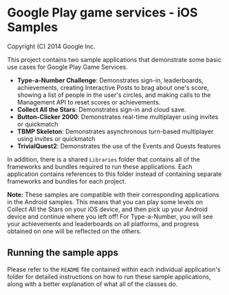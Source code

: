 Google Play game services - iOS Samples
=======================================
Copyright (C) 2014 Google Inc.

This project contains two sample applications that demonstrate some basic use cases for 
Google Play Game Services. 

* **Type-a-Number Challenge**: Demonstrates sign-in, leaderboards, achievements, 
creating Interactive Posts to brag about one's score, showing a list of people in the
user's circles, and making calls to the  Management API to reset scores or achievements.
* **Collect All the Stars**: Demonstrates sign-in and cloud save.
* **Button-Clicker 2000**: Demonstrates real-time multiplayer using invites or quickmatch
* **TBMP Skeleton**: Demonstrates asynchronous turn-based multiplayer using invites or quickmatch
* **TrivialQuest2**: Demonstrates the use of the Events and Quests features

In addition, there is a shared `Libraries` folder that contains all of the 
frameworks and bundles required to run these applications. Each application 
contains references to this folder instead of containing separate frameworks 
and bundles for each project.


**Note:** These samples are compatible with their corresponding applications in 
the Android samples. This means that you can play some levels on Collect All the Stars 
on your iOS device, and then pick up your Android device and continue where you left 
off! For Type-a-Number, you will see your achievements and leaderboards on all 
platforms, and progress obtained on one will be reflected on the others.

## Running the sample apps

Please refer to the `README` file contained within each individual application's 
folder for detailed instructions on how to run these sample applications, along
with a better explanation of what all of the classes do.
